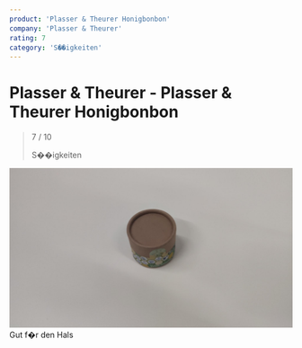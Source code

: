 ```yaml
---
product: 'Plasser & Theurer Honigbonbon'
company: 'Plasser & Theurer'
rating: 7
category: 'S��igkeiten'
---
```


# Plasser & Theurer - Plasser & Theurer Honigbonbon
>
> 7 / 10
>
> S��igkeiten

![Plasser & Theurer Honigbonbon](assets\plasser-&-theurer-plasser-&-theurer-honigbonbon-747bf9bf-f76f-4bad-a977-56bbb5eac720.jpg)
Gut f�r den Hals
